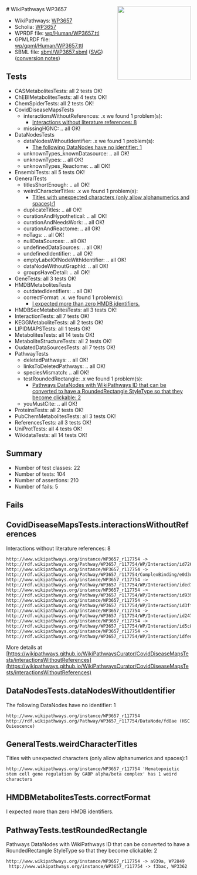 <img style="float: right; width: 200px" src="../logo.png" />
# WikiPathways WP3657

* WikiPathways: [WP3657](https://identifiers.org/wikipathways:WP3657)
* Scholia: [WP3657](https://scholia.toolforge.org/wikipathways/WP3657)
* WPRDF file: [wp/Human/WP3657.ttl](../wp/Human/WP3657.ttl)
* GPMLRDF file: [wp/gpml/Human/WP3657.ttl](../wp/gpml/Human/WP3657.ttl)
* SBML file: [sbml/WP3657.sbml](../sbml/WP3657.sbml) ([SVG](../sbml/WP3657.svg)) ([conversion notes](../sbml/WP3657.txt))

## Tests
* CASMetabolitesTests: all 2 tests OK!
* ChEBIMetabolitesTests: all 4 tests OK!
* ChemSpiderTests: all 2 tests OK!
* CovidDiseaseMapsTests
    * interactionsWithoutReferences: .x we found 1 problem(s):
        * [Interactions without literature references: 8](#2e295936)
    * missingHGNC: .. all OK!
* DataNodesTests
    * dataNodesWithoutIdentifier: .x we found 1 problem(s):
        * [The following DataNodes have no identifier: 1](#d2d32fa0)
    * unknownTypes_knownDatasource: .. all OK!
    * unknownTypes: .. all OK!
    * unknownTypes_Reactome: .. all OK!
* EnsemblTests: all 5 tests OK!
* GeneralTests
    * titlesShortEnough: .. all OK!
    * weirdCharacterTitles: .x we found 1 problem(s):
        * [Titles with unexpected characters (only allow alphanumerics and spaces):1](#fda87b3f)
    * duplicateTitles: .. all OK!
    * curationAndHypothetical: .. all OK!
    * curationAndNeedsWork: .. all OK!
    * curationAndReactome: .. all OK!
    * noTags: .. all OK!
    * nullDataSources: .. all OK!
    * undefinedDataSources: .. all OK!
    * undefinedIdentifier: .. all OK!
    * emptyLabelOfNodeWithIdentifier: .. all OK!
    * dataNodeWithoutGraphId: .. all OK!
    * groupsHaveDetail: .. all OK!
* GeneTests: all 3 tests OK!
* HMDBMetabolitesTests
    * outdatedIdentifiers: .. all OK!
    * correctFormat: .x. we found 1 problem(s):
        * [I expected more than zero HMDB identifiers.](#ad154c1e)
* HMDBSecMetabolitesTests: all 3 tests OK!
* InteractionTests: all 7 tests OK!
* KEGGMetaboliteTests: all 2 tests OK!
* LIPIDMAPSTests: all 1 tests OK!
* MetabolitesTests: all 14 tests OK!
* MetaboliteStructureTests: all 2 tests OK!
* OudatedDataSourcesTests: all 7 tests OK!
* PathwayTests
    * deletedPathways: .. all OK!
    * linksToDeletedPathways: .. all OK!
    * speciesMismatch: .. all OK!
    * testRoundedRectangle: .x we found 1 problem(s):
        * [Pathways DataNodes with WikiPathways ID that can be converted to have a RoundedRectangle StyleType so that they become clickable: 2](#9fbad3cc)
    * youMustCite: .. all OK!
* ProteinsTests: all 2 tests OK!
* PubChemMetabolitesTests: all 3 tests OK!
* ReferencesTests: all 3 tests OK!
* UniProtTests: all 4 tests OK!
* WikidataTests: all 14 tests OK!


## Summary

* Number of test classes: 22
* Number of tests: 104
* Number of assertions: 210
* Number of fails: 5

## Fails

<a name="2e295936" />

## CovidDiseaseMapsTests.interactionsWithoutReferences

Interactions without literature references: 8
```
http://www.wikipathways.org/instance/WP3657_r117754 -> http://rdf.wikipathways.org/Pathway/WP3657_r117754/WP/Interaction/id726bc06d
http://www.wikipathways.org/instance/WP3657_r117754 -> http://rdf.wikipathways.org/Pathway/WP3657_r117754/ComplexBinding/e0d3d
http://www.wikipathways.org/instance/WP3657_r117754 -> http://rdf.wikipathways.org/Pathway/WP3657_r117754/WP/Interaction/ided706182
http://www.wikipathways.org/instance/WP3657_r117754 -> http://rdf.wikipathways.org/Pathway/WP3657_r117754/WP/Interaction/id93933e3
http://www.wikipathways.org/instance/WP3657_r117754 -> http://rdf.wikipathways.org/Pathway/WP3657_r117754/WP/Interaction/id3ff10ba0
http://www.wikipathways.org/instance/WP3657_r117754 -> http://rdf.wikipathways.org/Pathway/WP3657_r117754/WP/Interaction/id247b4063
http://www.wikipathways.org/instance/WP3657_r117754 -> http://rdf.wikipathways.org/Pathway/WP3657_r117754/WP/Interaction/id5c88dc53
http://www.wikipathways.org/instance/WP3657_r117754 -> http://rdf.wikipathways.org/Pathway/WP3657_r117754/WP/Interaction/idfed1cbf
```

More details at [https://wikipathways.github.io/WikiPathwaysCurator/CovidDiseaseMapsTests/interactionsWithoutReferences](https://wikipathways.github.io/WikiPathwaysCurator/CovidDiseaseMapsTests/interactionsWithoutReferences)

<a name="d2d32fa0" />

## DataNodesTests.dataNodesWithoutIdentifier

The following DataNodes have no identifier: 1
```
http://www.wikipathways.org/instance/WP3657_r117754 http://rdf.wikipathways.org/Pathway/WP3657_r117754/DataNode/fd8ae (HSC Quiescence)
```

<a name="fda87b3f" />

## GeneralTests.weirdCharacterTitles

Titles with unexpected characters (only allow alphanumerics and spaces):1
```
http://www.wikipathways.org/instance/WP3657_r117754 'Hematopoietic stem cell gene regulation by GABP alpha/beta complex' has 1 weird characters
```

<a name="ad154c1e" />

## HMDBMetabolitesTests.correctFormat

I expected more than zero HMDB identifiers.
<a name="9fbad3cc" />

## PathwayTests.testRoundedRectangle

Pathways DataNodes with WikiPathways ID that can be converted to have a RoundedRectangle StyleType so that they become clickable: 2
```
http://www.wikipathways.org/instance/WP3657_r117754 -> a939a, WP2849
 http://www.wikipathways.org/instance/WP3657_r117754 -> f3bac, WP3362
 ```


